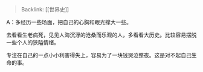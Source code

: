 > Backlink: [[世界史]]

A：多经历一些场面，把自己的心胸和眼光撑大一些。  
  
去看看生老病死，见见人海沉浮的沧桑而乐观的人，多看看大历史。比较容易摆脱一些个人的狭隘情绪。  
  
专注在自己的一点小小利害得失上，容易为了一块钱哭泣整夜。这是对不起自己生命的事。
